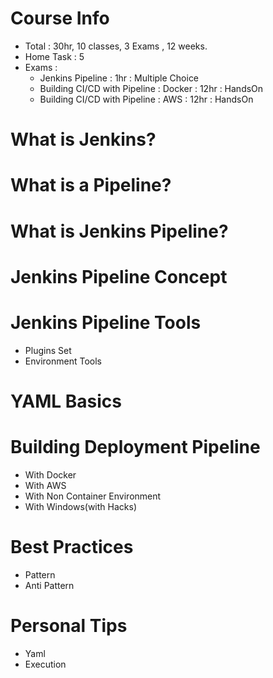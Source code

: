 # Course Info
- Total : 30hr, 10 classes, 3 Exams , 12 weeks.
- Home Task : 5
- Exams :
    - Jenkins Pipeline : 1hr : Multiple Choice
    - Building CI/CD with Pipeline : Docker :  12hr : HandsOn
    - Building CI/CD with Pipeline : AWS : 12hr : HandsOn
    
# What is Jenkins? 

# What is a Pipeline?

# What is Jenkins Pipeline? 

# Jenkins Pipeline Concept 

# Jenkins Pipeline Tools 
- Plugins Set
- Environment Tools

# YAML Basics

# Building Deployment Pipeline 
- With Docker 
- With AWS
- With Non Container Environment 
- With Windows(with Hacks)

# Best Practices 
- Pattern
- Anti Pattern 

# Personal Tips 
- Yaml
- Execution

